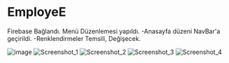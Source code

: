 # EmployeE
Firebase Bağlandı.
Menü Düzenlemesi yapıldı.
 -Anasayfa düzeni NavBar'a geçirildi.
 -Renklendirmeler Temsili, Değişecek.

![image](https://user-images.githubusercontent.com/55317471/204941205-9d6cf364-3156-4fd4-afa9-1b4f91798d47.png)
![Screenshot_1](https://user-images.githubusercontent.com/55317471/206179552-a7dbb8b8-5a3e-458d-b1ca-d20aa086171d.png)
![Screenshot_2](https://user-images.githubusercontent.com/55317471/206179570-1db2176f-0e26-4bb7-9fd8-d82d1ecd1a88.png)
![Screenshot_3](https://user-images.githubusercontent.com/55317471/206179575-9aae4d8d-b5b8-42fc-b880-4f72e1e57e37.png)
![Screenshot_4](https://user-images.githubusercontent.com/55317471/206179588-d0f5d3b7-2dfb-4261-b05b-28eb0da29e7e.png)
